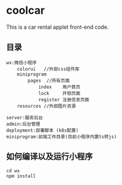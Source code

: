 # coolcar
This is a car rental applet front-end code.


## 目录
    wx:微信小程序
        colorui   //外部css组件库
        miniprogram
            pages  //所有页面
                index    用户首页
                lock     开锁页面
                register 注册信息页面
        resources //外部图片资源

    server:服务后台
    admin:后台管理
    deployment:部署脚本 (k8s配置)
    miniprogram:前端工作目录(目前小程序内置ts转js)

## 如何编译以及运行小程序
    cd wx
    npm install
